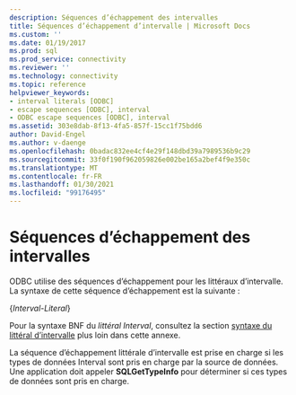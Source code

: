 ```yaml
---
description: Séquences d’échappement des intervalles
title: Séquences d’échappement d’intervalle | Microsoft Docs
ms.custom: ''
ms.date: 01/19/2017
ms.prod: sql
ms.prod_service: connectivity
ms.reviewer: ''
ms.technology: connectivity
ms.topic: reference
helpviewer_keywords:
- interval literals [ODBC]
- escape sequences [ODBC], interval
- ODBC escape sequences [ODBC], interval
ms.assetid: 303e8dab-8f13-4fa5-857f-15cc1f75bdd6
author: David-Engel
ms.author: v-daenge
ms.openlocfilehash: 0badac832ee4cf4e29f148dbd39a7989536b9c29
ms.sourcegitcommit: 33f0f190f962059826e002be165a2bef4f9e350c
ms.translationtype: MT
ms.contentlocale: fr-FR
ms.lasthandoff: 01/30/2021
ms.locfileid: "99176495"
---
```

# <a name="interval-escape-sequences"></a>Séquences d’échappement des intervalles
ODBC utilise des séquences d’échappement pour les littéraux d’intervalle. La syntaxe de cette séquence d’échappement est la suivante :  
  
 {*Interval-Literal*}  
  
 Pour la syntaxe BNF du *littéral Interval*, consultez la section [syntaxe du littéral d’intervalle](../../../odbc/reference/appendixes/interval-literal-syntax.md) plus loin dans cette annexe.  
  
 La séquence d’échappement littérale d’intervalle est prise en charge si les types de données Interval sont pris en charge par la source de données. Une application doit appeler **SQLGetTypeInfo** pour déterminer si ces types de données sont pris en charge.
